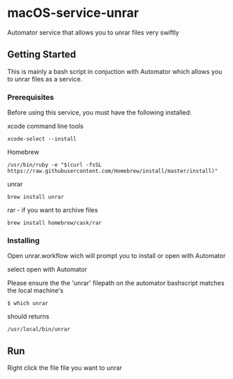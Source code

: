 # macOS-service-unrar
Automator service that allows you to unrar files very swiftly

## Getting Started
This is mainly a bash script in conjuction with Automator which allows you to unrar files as a service.

### Prerequisites
Before using this service, you must have the following installed:

xcode command line tools  
```
xcode-select --install
```
Homebrew
```
/usr/bin/ruby -e "$(curl -fsSL https://raw.githubusercontent.com/Homebrew/install/master/install)"
```
unrar
```
brew install unrar
```
rar - if you want to archive files
```
brew install homebrew/cask/rar
```

### Installing

Open unrar.workflow wich will prompt you to install or open with Automator

select open with Automator

Please ensure the the 'unrar' filepath on the automator bashscript matches the local machine's  
```
$ which unrar
```
should returns 

```
/usr/local/bin/unrar
```
## Run
Right click the file file you want to unrar


